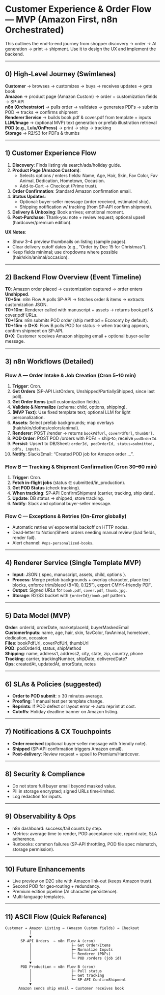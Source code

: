 # Customer Experience & Order Flow — MVP (Amazon First, n8n Orchestrated)

This outlines the end‑to‑end journey from shopper discovery → order → AI generation → print → shipment. Use it to design the UX and implement the backend.

---

## 0) High‑Level Journey (Swimlanes)
**Customer** → browses → customizes → buys → receives updates → gets book  
**Amazon** → product page (Amazon Custom) → order + customization fields → SP‑API  
**n8n (Orchestrator)** → pulls order → validates → generates PDFs → submits POD → tracks → confirms shipment  
**Renderer Service** → builds book.pdf & cover.pdf from template + inputs  
**LLM/Image** → (optional MVP) text generation or prefab illustration retrieval  
**POD (e.g., Lulu/OnPress)** → print → ship → tracking  
**Storage** → R2/S3 for PDFs & thumbs  

---

## 1) Customer Experience Flow
1. **Discovery**: Finds listing via search/ads/holiday guide.  
2. **Product Page (Amazon Custom)**:
   - Selects options / enters fields: Name, Age, Hair, Skin, Fav Color, Fav Animal, Dedication, Hometown, Occasion.  
   - Add‑to‑Cart → Checkout (Prime trust).  
3. **Order Confirmation**: Standard Amazon confirmation email.  
4. **Status Updates**:
   - Optional: buyer‑seller message (order received, estimated ship).  
   - Shipping notification w/ tracking (from SP‑API confirm shipment).  
5. **Delivery & Unboxing**: Book arrives; emotional moment.  
6. **Post‑Purchase**: Thank‑you note + review request; optional upsell (hardcover/premium edition).

**UX Notes**:
- Show 3–4 preview thumbnails on listing (sample pages).  
- Clear delivery cutoff dates (e.g., “Order by Dec 15 for Christmas”).  
- Keep fields minimal; use dropdowns where possible (hair/skin/animal/occasion).  

---

## 2) Backend Flow Overview (Event Timeline)
**T0**: Amazon order placed → customization captured → order enters **Unshipped**.  
**T0+5m**: n8n Flow A polls SP‑API → fetches order & items → extracts customization JSON.  
**T0+10m**: Renderer called with manuscript + assets → returns book.pdf & cover.pdf URLs.  
**T0+15m**: n8n submits POD order (ship method = Economy by default).  
**T0+15m → D+X**: Flow B polls POD for status → when tracking appears, confirm shipment on SP‑API.  
**D+X**: Customer receives Amazon shipping email + optional buyer‑seller message.  

---

## 3) n8n Workflows (Detailed)
### Flow A — Order Intake & Job Creation (Cron 5–10 min)
1. **Trigger**: Cron.  
2. **Get Orders** (SP‑API ListOrders, Unshipped/PartiallyShipped, since last poll).  
3. **Get Order Items** (pull customization fields).  
4. **Validate & Normalize** (schema: child, options, shipping).  
5. **(MVP Text)**: Use fixed template text; optional LLM for light personalization.  
6. **Assets**: Select prefab backgrounds; map overlays (hair/skin/clothes/colors/animal).  
7. **Renderer**: POST /render → returns `bookPdfUrl`, `coverPdfUrl`, `thumbUrl`.  
8. **POD Order**: POST POD /orders with PDFs + ship‑to; receive `podOrderId`.  
9. **Persist**: Upsert to DB/Sheet: `orderId, podOrderId, status=submitted, pdfs, inputs`.  
10. **Notify**: Slack/Email: “Created POD job for Amazon order …”.

### Flow B — Tracking & Shipment Confirmation (Cron 30–60 min)
1. **Trigger**: Cron.  
2. **Fetch in‑flight jobs** (status ∈ submitted/in_production).  
3. **Get POD Status** (check tracking).  
4. **When tracking**: SP‑API ConfirmShipment (carrier, tracking, ship date).  
5. **Update**: DB status → shipped; store tracking.  
6. **Notify**: Slack and optional buyer‑seller message.  

### Flow C — Exceptions & Retries (On‑Error globally)
- Automatic retries w/ exponential backoff on HTTP nodes.  
- Dead‑letter to Notion/Sheet: orders needing manual review (bad fields, render fail).  
- Alert channel: `#ops-personalized-books`.

---

## 4) Renderer Service (Single Template MVP)
- **Input**: JSON { spec, manuscript, assets, child, options }.  
- **Process**: Merge prefab backgrounds + overlay character, place text blocks, enforce trim/bleed (8×10, 0.125"), export CMYK‑friendly PDF.  
- **Output**: Signed URLs for `book.pdf`, `cover.pdf`, `thumb.jpg`.  
- **Storage**: R2/S3 bucket with `{orderId}/book.pdf` pattern.

---

## 5) Data Model (MVP)
**Order**: orderId, orderDate, marketplaceId, buyerMaskedEmail  
**CustomerInputs**: name, age, hair, skin, favColor, favAnimal, hometown, dedication, occasion  
**Files**: bookPdfUrl, coverPdfUrl, thumbUrl  
**POD**: podOrderId, status, shipMethod  
**Shipping**: name, address1, address2, city, state, zip, country, phone  
**Tracking**: carrier, trackingNumber, shipDate, deliveredDate?  
**Ops**: createdAt, updatedAt, errorState, notes

---

## 6) SLAs & Policies (suggested)
- **Order to POD submit**: ≤ 30 minutes average.  
- **Proofing**: 1 manual test per template change.  
- **Reprints**: If POD defect or layout error → auto reprint at cost.  
- **Cutoffs**: Holiday deadline banner on Amazon listing.

---

## 7) Notifications & CX Touchpoints
- **Order received** (optional buyer‑seller message with friendly note).  
- **Shipped** (SP‑API confirmation triggers Amazon email).  
- **Post‑delivery**: Review request + upsell to Premium/Hardcover.

---

## 8) Security & Compliance
- Do not store full buyer email beyond masked value.  
- PII in storage encrypted; signed URLs time‑limited.  
- Log redaction for inputs.

---

## 9) Observability & Ops
- n8n dashboard: success/fail counts by step.  
- Metrics: average time to render, POD acceptance rate, reprint rate, SLA adherence.  
- Runbooks: common failures (SP‑API throttling, POD file spec mismatch, storage permission).

---

## 10) Future Enhancements
- Live preview on D2C site with Amazon link‑out (keeps Amazon trust).  
- Second POD for geo‑routing + redundancy.  
- Premium edition pipeline (AI character persistence).  
- Multi‑language templates.

---

## 11) ASCII Flow (Quick Reference)
```
Customer → Amazon Listing → (Amazon Custom fields) → Checkout
           │
           ▼
       SP‑API Orders  ← n8n Flow A (cron)
           │                  ├─ Get Order/Items
           │                  ├─ Normalize Inputs
           │                  ├─ Renderer (PDFs)
           │                  └─ POD /orders (job id)
           ▼
       POD Production ← n8n Flow B (cron)
           │                  ├─ Poll status
           │                  ├─ Get tracking
           │                  └─ SP‑API ConfirmShipment
           ▼
      Amazon sends ship email → Customer receives book
```

